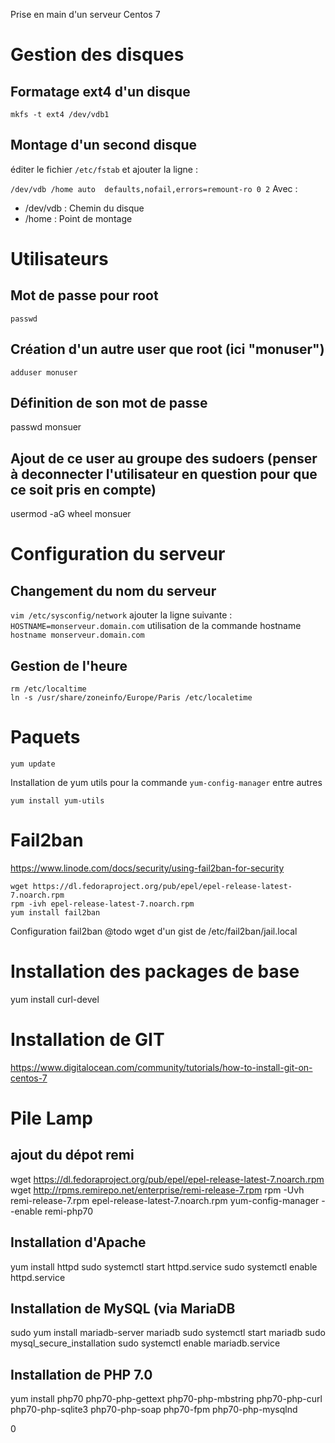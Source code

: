 Prise en main d'un serveur Centos 7

# Gestion des disques
## Formatage ext4 d'un disque
`mkfs -t ext4 /dev/vdb1`

## Montage d'un second disque
éditer le fichier `/etc/fstab` et ajouter la ligne : 

`/dev/vdb /home auto  defaults,nofail,errors=remount-ro 0 2`
Avec : 
  - /dev/vdb : Chemin du disque
  - /home : Point de montage

# Utilisateurs

## Mot de passe pour root
`passwd`

## Création d'un autre user que root (ici "monuser")
`adduser monuser`

## Définition de son mot de passe
passwd monsuer

## Ajout de ce user au groupe des sudoers (penser à deconnecter l'utilisateur en question pour que ce soit pris en compte)
usermod -aG wheel monsuer

# Configuration du serveur

## Changement du nom du serveur
`vim /etc/sysconfig/network`
ajouter la ligne suivante :
`HOSTNAME=monserveur.domain.com`
utilisation de la commande hostname
`hostname monserveur.domain.com`

## Gestion de l'heure
```
rm /etc/localtime
ln -s /usr/share/zoneinfo/Europe/Paris /etc/localetime
```

# Paquets
`yum update`

Installation de yum utils pour la commande `yum-config-manager` entre autres

`yum install yum-utils`

# Fail2ban
https://www.linode.com/docs/security/using-fail2ban-for-security
```
wget https://dl.fedoraproject.org/pub/epel/epel-release-latest-7.noarch.rpm
rpm -ivh epel-release-latest-7.noarch.rpm
yum install fail2ban
```

Configuration fail2ban
@todo wget d'un gist de /etc/fail2ban/jail.local

# Installation des packages de base 
yum install curl-devel

# Installation de GIT
https://www.digitalocean.com/community/tutorials/how-to-install-git-on-centos-7

# Pile Lamp
## ajout du dépot remi
wget https://dl.fedoraproject.org/pub/epel/epel-release-latest-7.noarch.rpm
wget http://rpms.remirepo.net/enterprise/remi-release-7.rpm
rpm -Uvh remi-release-7.rpm epel-release-latest-7.noarch.rpm
yum-config-manager --enable remi-php70

## Installation d'Apache
yum install httpd
sudo systemctl start httpd.service
sudo systemctl enable httpd.service

## Installation de MySQL (via MariaDB
sudo yum install mariadb-server mariadb
sudo systemctl start mariadb
sudo mysql_secure_installation
sudo systemctl enable mariadb.service

## Installation de PHP 7.0
yum install php70 php70-php-gettext php70-php-mbstring php70-php-curl php70-php-sqlite3 php70-php-soap php70-fpm php70-php-mysqlnd

0
